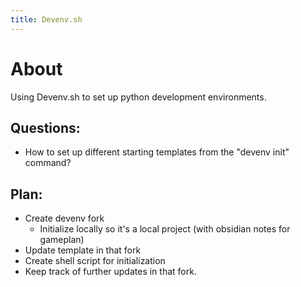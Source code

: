 ```yaml
---
title: Devenv.sh
---
```

# About
Using Devenv.sh to set up python development environments. 

## Questions:
- How to set up different starting templates from the "devenv init" command?


## Plan:
- Create devenv fork
	- Initialize locally so it's a local project (with obsidian notes for gameplan)
- Update template in that fork
- Create shell script for initialization
- Keep track of further updates in that fork.